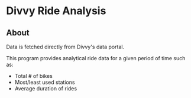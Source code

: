 # Divvy Ride Analysis
## About
Data is fetched directly from Divvy's data portal. 

This program provides analytical ride data for a given period of time such as:
* Total # of bikes
* Most/least used stations
* Average duration of rides
